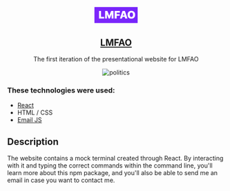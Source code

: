 <div align="center">
  <img alt="Logo"             src="https://raw.githubusercontent.com/abdelshok/lmfao/master/assets/images/lmfaoLogo.png"
   width="100" />
</div>
<h2 align="center">
  <a href="http://lmfao.tech/" target="_blank"> LMFAO</a>
</h2>

<p align="center">
The first iteration of the presentational website for LMFAO
</p>


<div align="center">
  <img alt="politics" src="https://user-images.githubusercontent.com/20652426/83937647-bfa1a500-a79c-11ea-8b1d-e1d90d644e70.png"/>
</div>

<h3 marginTop="20px">
These technologies were used:
</h3>

- [React](https://reactjs.org/)
- HTML / CSS
- [Email JS](https://www.emailjs.com/)

## Description 


The website contains a mock terminal created through React. By interacting with it and typing the correct commands within the command line, you'll learn more about this npm package, and you'll also be able to send me an email in case you want to contact me.
